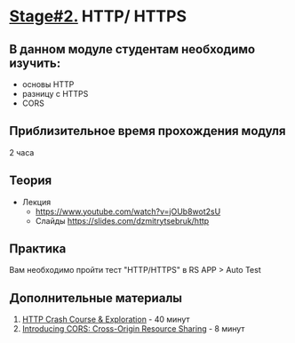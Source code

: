 # [Stage#2.](../../) HTTP/ HTTPS
## В данном модуле студентам необходимо изучить:
- основы HTTP
- разницу с HTTPS
- CORS

## Приблизительное время прохождения модуля
2 часа

## Теория 
- Лекция
    - https://www.youtube.com/watch?v=jOUb8wot2sU
    - Слайды https://slides.com/dzmitrytsebruk/http

## Практика 
Вам необходимо пройти тест "HTTP/HTTPS" в RS APP > Auto Test

## Дополнительные материалы
 1. [HTTP Crash Course & Exploration](https://youtu.be/iYM2zFP3Zn0) - 40 минут
 2. [Introducing CORS: Cross-Origin Resource Sharing](https://www.youtube.com/watch?v=JVZIhCVFJ9c) - 8 минут
